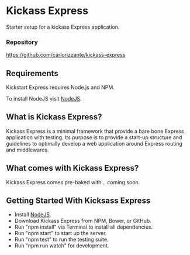 # Kickass Express
Starter setup for a kickass Express application.

### Repository
https://github.com/carlorizzante/kickass-express

## Requirements
Kickstart Express requires Node.js and NPM.

To install NodeJS visit [NodeJS](https://nodejs.org).

## What is Kickass Express?
Kickass Express is a minimal framework that provide a bare bone Express application with testing. Its purpose is to provide a start-up structure and guidelines to optimally develop a web application around Express routing and middlewares.

## What comes with Kickass Express?
Kickass Express comes pre-baked with... coming soon.

## Getting Started With Kicksass Express
- Install [NodeJS](https://nodejs.org).
- Download Kickass Express from NPM, Bower, or GitHub.
- Run "npm install" via Terminal to install all dependencies.
- Run "npm start" to start up the server.
- Run "npm test" to run the testing suite.
- Run "npm run watch" for development.

